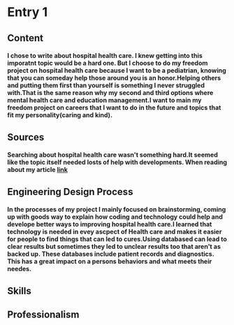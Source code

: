 # Entry 1
## Content 
#### I chose to write about hospital health care. I knew getting into this imporatnt topic would be a hard one. But I choose to do my freedom project on hospital health care because I want to be a pediatrian, knowing that you can someday help those around you is an honor.Helping others and putting them first than yourself is something I never struggled with.That is the same reason why my second and third options where mental health care and education management.I want to main my freedom project on careers that I want to do in the future and topics that fit my personality(caring and kind).

## Sources
#### Searching about hospital health care wasn't something hard.It seemed like the topic itself needed losts of help with developments. When reading about my article [link](https://retinalscreenings.com/blog/top-benefits-of-technology-in-healthcare/#:~:text=Electronic%20recordkeeping%20reduces%20many%20of,and%20assist%20with%20imaging%20analysis.) 

## Engineering Design Process 
#### In the processes of my project I mainly focused on brainstorming, coming up with goods way to explain how coding and technology could help and develope better ways to improving hospital health care.I learned that technology is needed in evey ascpect of Health care and makes it easier for people to find things that can led to cures.Using databased can lead to clear results but sometimes they led to unclear results too that aren't as backed up. These databases include patient records and diagnostics. This has a great impact on a persons behaviors and what meets their needes. 



## Skills 
#### 


## Professionalism 
#### 


